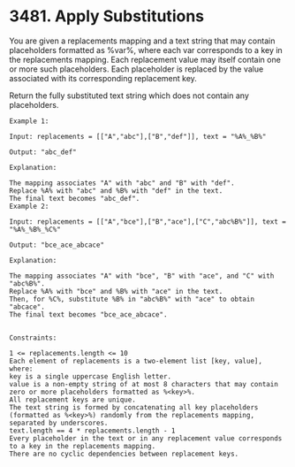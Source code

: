 # 3481. Apply Substitutions

You are given a replacements mapping and a text string that may contain placeholders formatted as %var%, where each var corresponds to a key in the replacements mapping. Each replacement value may itself contain one or more such placeholders. Each placeholder is replaced by the value associated with its corresponding replacement key.

Return the fully substituted text string which does not contain any placeholders.


```
Example 1:

Input: replacements = [["A","abc"],["B","def"]], text = "%A%_%B%"

Output: "abc_def"

Explanation:

The mapping associates "A" with "abc" and "B" with "def".
Replace %A% with "abc" and %B% with "def" in the text.
The final text becomes "abc_def".
Example 2:

Input: replacements = [["A","bce"],["B","ace"],["C","abc%B%"]], text = "%A%_%B%_%C%"

Output: "bce_ace_abcace"

Explanation:

The mapping associates "A" with "bce", "B" with "ace", and "C" with "abc%B%".
Replace %A% with "bce" and %B% with "ace" in the text.
Then, for %C%, substitute %B% in "abc%B%" with "ace" to obtain "abcace".
The final text becomes "bce_ace_abcace".


Constraints:

1 <= replacements.length <= 10
Each element of replacements is a two-element list [key, value], where:
key is a single uppercase English letter.
value is a non-empty string of at most 8 characters that may contain zero or more placeholders formatted as %<key>%.
All replacement keys are unique.
The text string is formed by concatenating all key placeholders (formatted as %<key>%) randomly from the replacements mapping, separated by underscores.
text.length == 4 * replacements.length - 1
Every placeholder in the text or in any replacement value corresponds to a key in the replacements mapping.
There are no cyclic dependencies between replacement keys.
```